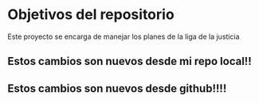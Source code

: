 # Objetivos del repositorio

Este proyecto se encarga de manejar los planes de la liga de la justicia

## Estos cambios son nuevos desde mi repo local!!
## Estos cambios son nuevos desde github!!!!
 